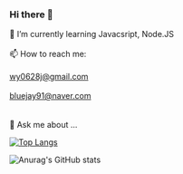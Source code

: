 ### Hi there 👋
 🌱 I’m currently learning Javacsript, Node.JS
 <br></br>
 📫 How to reach me: 
<br></br>wy0628j@gmail.com 
<br></br>bluejay91@naver.com
<br></br>               
 💬 Ask me about ...                    

[![Top Langs](https://github-readme-stats.vercel.app/api/top-langs/?username=CODE-RED-LionKing&layout=compact)](https://github.com/CODE-RED-KionKing/github-readme-stats)

![Anurag's GitHub stats](https://github-readme-stats.vercel.app/api?username=CODE-RED-LionKing&show_icons=true&theme=transparent)

  
  


<!--
**Code-RED-LionKing/Code-RED-LionKing** is a ✨ _special_ ✨ repository because its `README.md` (this file) appears on your GitHub profile.

Here are some ideas to get you started:

- 🔭 I’m currently working on ...
- 🌱 I’m currently learning ...
- 👯 I’m looking to collaborate on ...
- 🤔 I’m looking for help with ...
- 💬 Ask me about ...
- 📫 How to reach me: ...
- 😄 Pronouns: ...
- ⚡ Fun fact: ...
-->
